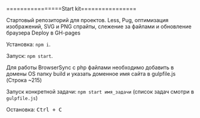 ================Start kit================

Стартовый репозиторий для проектов.
Less, Pug, оптимизация изображений, SVG и PNG спрайты, слежение за файлами и обновление браузера
Deploy в GH-pages

Установка: `npm i`.

Запуск: `npm start`.

Для работы BrowserSync с php файлами необходимо добавить в домены OS папку build и указать доменное имя сайта в gulpfile.js (Строка ~215)

Запуск конкретной задачи: `npm start имя_задачи` (список задач смотри в `gulpfile.js`)

Остановка: <kbd>Ctrl + C</kbd>

